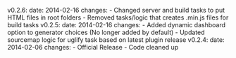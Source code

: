 v0.2.6:
  date: 2014-02-16
  changes:
    - Changed server and build tasks to put HTML files in root folders
    - Removed tasks/logic that creates .min.js files for build tasks
v0.2.5:
  date: 2014-02-16
  changes:
    - Added dynamic dashboard option to generator choices (No longer added by default)
    - Updated sourcemap logic for uglify task based on latest plugin release
v0.2.4:
  date: 2014-02-06
  changes:
    - Official Release
    - Code cleaned up